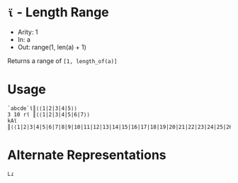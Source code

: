 # `ϊ` - Length Range

- Arity: 1
- In: a
- Out: range(1, len(a) + 1)

Returns a range of `[1, length_of(a)]`

# Usage
```
`abcde`ϊ║⟨⟨1|2|3|4|5⟩⟩
3 10 rϊ ║⟨⟨1|2|3|4|5|6|7⟩⟩
kAϊ     ║⟨⟨1|2|3|4|5|6|7|8|9|10|11|12|13|14|15|16|17|18|19|20|21|22|23|24|25|26⟩⟩
```

# Alternate Representations

```
Lɾ
```
